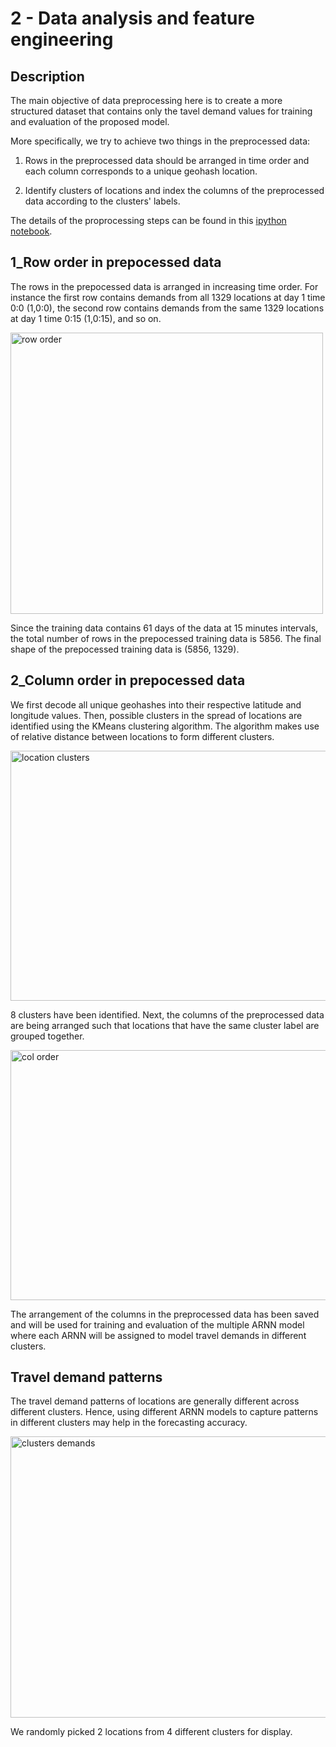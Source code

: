 # 2 - Data analysis and feature engineering

## Description

The main objective of data preprocessing here is to create a more structured
dataset that contains only the tavel demand values for training and evaluation of the proposed model.

More specifically, we try to achieve two things in the preprocessed data:

1. Rows in the preprocessed data should be arranged in time order 
and each column corresponds to a unique geohash location. 

2. Identify clusters of locations and index the columns of the preprocessed data according to the 
clusters' labels.

The details of the proprocessing steps can be found in this [ipython notebook](https://github.com/Tanmengxuan/grab_traffic_management/blob/master/2_Data_Analysis/traffic_analysis.ipynb).

## 1_Row order in prepocessed data

The rows in the prepocessed data is arranged in increasing time order.
For instance the first row contains demands from all 1329 locations at day 1 time 0:0 (1,0:0),
the second row contains demands from the same 1329 locations at day 1 time 0:15 (1,0:15), and so on.


<div>
<img src="https://raw.githubusercontent.com/Tanmengxuan/cicids2017/master/images/row_order.png" alt="row order" width="500px" height="450px" style="display: block;">
</div>


Since the training data contains 61 days of the data at 15 minutes intervals, the total number of rows in
the prepocessed training data is 5856. The final shape of the prepocessed training data is (5856, 1329). 

## 2_Column order in prepocessed data

We first decode all unique geohashes into their respective latitude and longitude values. Then, possible clusters in the spread of locations are identified using the KMeans clustering algorithm. 
The algorithm makes use of relative distance between locations to form different clusters.


<div>
<img src="https://raw.githubusercontent.com/Tanmengxuan/cicids2017/master/images/clusters.png" alt="location clusters" width="550px" height="400px" style="display: block;">
</div>


8 clusters have been identified. Next, the columns of the preprocessed data are being arranged such that locations that have the same cluster label are grouped together.


<div>
<img src="https://raw.githubusercontent.com/Tanmengxuan/cicids2017/master/images/col_order.png" alt="col order" width="550px" height="400px" style="display: block;">
</div>


The arrangement of the columns in the preprocessed data has been saved and will be used for training 
and evaluation of the multiple ARNN model where each ARNN will be assigned to model travel demands in different clusters.

## Travel demand patterns 

The travel demand patterns of locations are generally different across different clusters. Hence, using 
different ARNN models to capture patterns in different clusters may help in the forecasting accuracy.


<div>
<img src="https://raw.githubusercontent.com/Tanmengxuan/cicids2017/master/images/pattern_clusters.png" alt="clusters demands" width="650px" height="450px" style="display: block;">
</div>


We randomly picked 2 locations from 4 different clusters for display.
